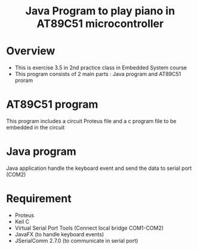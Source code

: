 <div align="center">

# Java Program to play piano in AT89C51 microcontroller

</div>

# Overview
- This is exercise 3.5 in 2nd practice class in Embedded System course
- This program consists of 2 main parts : Java program and AT89C51 proram

# AT89C51 program
This program includes a circuit Proteus file and a c program file to be embedded in the circuit

# Java program
Java application handle the keyboard event and send the data to serial port (COM2)

# Requirement
- Proteus
- Keil C
- Virtual Serial Port Tools (Connect local bridge COM1-COM2)
- JavaFX (to handle keyboard events)
- JSerialComm 2.7.0 (to communicate in serial port)
